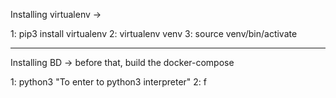 Installing virtualenv ->

1: pip3 install virtualenv
2: virtualenv venv
3: source venv/bin/activate

--------------------------

Installing BD -> before that, build the docker-compose

1: python3 "To enter to python3 interpreter"
2: f